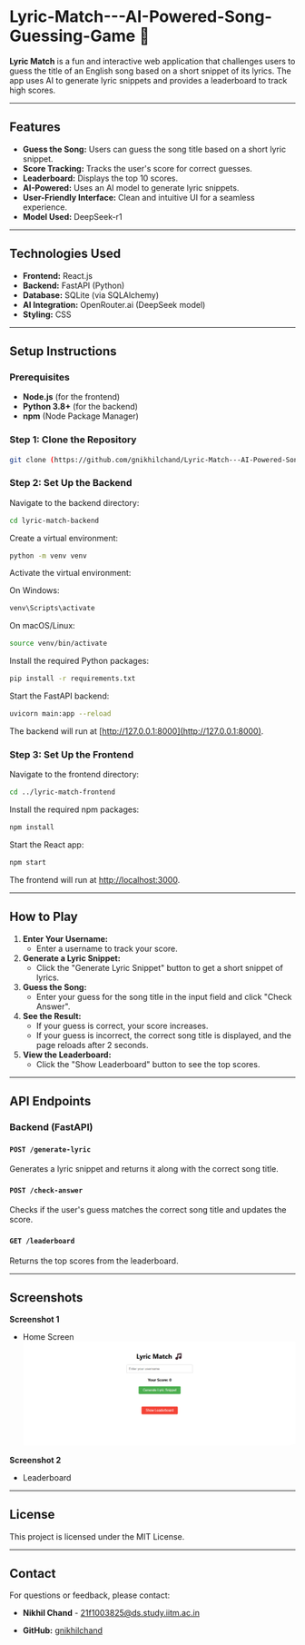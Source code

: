 # Lyric-Match---AI-Powered-Song-Guessing-Game 🎵

**Lyric Match** is a fun and interactive web application that challenges users to guess the title of an English song based on a short snippet of its lyrics. The app uses AI to generate lyric snippets and provides a leaderboard to track high scores.

---

## Features

- **Guess the Song:** Users can guess the song title based on a short lyric snippet.
- **Score Tracking:** Tracks the user's score for correct guesses.
- **Leaderboard:** Displays the top 10 scores.
- **AI-Powered:** Uses an AI model to generate lyric snippets.
- **User-Friendly Interface:** Clean and intuitive UI for a seamless experience.
- **Model Used:** DeepSeek-r1

---

## Technologies Used

- **Frontend:** React.js
- **Backend:** FastAPI (Python)
- **Database:** SQLite (via SQLAlchemy)
- **AI Integration:** OpenRouter.ai (DeepSeek model)
- **Styling:** CSS

---

## Setup Instructions

### Prerequisites

- **Node.js** (for the frontend)
- **Python 3.8+** (for the backend)
- **npm** (Node Package Manager)

### Step 1: Clone the Repository

```bash
git clone (https://github.com/gnikhilchand/Lyric-Match---AI-Powered-Song-Guessing-Game.git)
```

### Step 2: Set Up the Backend

Navigate to the backend directory:

```bash
cd lyric-match-backend
```

Create a virtual environment:

```bash
python -m venv venv
```

Activate the virtual environment:

On Windows:

```bash
venv\Scripts\activate
```

On macOS/Linux:

```bash
source venv/bin/activate
```

Install the required Python packages:

```bash
pip install -r requirements.txt
```

Start the FastAPI backend:

```bash
uvicorn main:app --reload
```

The backend will run at [http://127.0.0.1:8000](http://127.0.0.1:8000).

### Step 3: Set Up the Frontend

Navigate to the frontend directory:

```bash
cd ../lyric-match-frontend
```

Install the required npm packages:

```bash
npm install
```

Start the React app:

```bash
npm start
```

The frontend will run at [http://localhost:3000](http://localhost:3000).

---

## How to Play

1. **Enter Your Username:**
   - Enter a username to track your score.
2. **Generate a Lyric Snippet:**
   - Click the "Generate Lyric Snippet" button to get a short snippet of lyrics.
3. **Guess the Song:**
   - Enter your guess for the song title in the input field and click "Check Answer".
4. **See the Result:**
   - If your guess is correct, your score increases.
   - If your guess is incorrect, the correct song title is displayed, and the page reloads after 2 seconds.
5. **View the Leaderboard:**
   - Click the "Show Leaderboard" button to see the top  scores.

---

## API Endpoints

### Backend (FastAPI)

#### `POST /generate-lyric`
Generates a lyric snippet and returns it along with the correct song title.

#### `POST /check-answer`
Checks if the user's guess matches the correct song title and updates the score.

#### `GET /leaderboard`
Returns the top  scores from the leaderboard.

---

## Screenshots

**Screenshot 1**
- Home Screen
   ![alt text](https://github.com/gnikhilchand/Lyric-Match---AI-Powered-Song-Guessing-Game/blob/main/Screenshot%202025-03-22%20231959.png)


**Screenshot 2**
- Leaderboard

---


## License

This project is licensed under the MIT License.

---

## Contact

For questions or feedback, please contact:

- **Nikhil Chand** - 21f1003825@ds.study.iitm.ac.in

- **GitHub:** [gnikhilchand](https://github.com/gnikhilchand)

